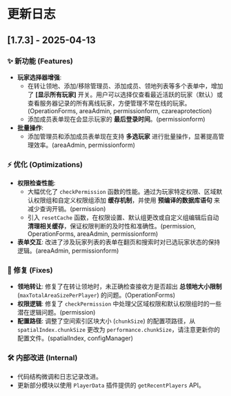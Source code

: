 # 更新日志

## [1.7.3] - 2025-04-13

### ✨ 新功能 (Features)

*   **玩家选择器增强**:
    *   在转让领地、添加/移除管理员、添加成员、领地列表等多个表单中，增加了 **[显示所有玩家]** 开关。用户可以选择仅查看最近活跃的玩家（默认）或查看服务器记录的所有离线玩家，方便管理不常在线的玩家。(OperationForms, areaAdmin, permissionform, czareaprotection)
    *   添加成员表单现在会显示玩家的 **最后登录时间**。(permissionform)
*   **批量操作**:
    *   添加管理员和添加成员表单现在支持 **多选玩家** 进行批量操作，显著提高管理效率。(areaAdmin, permissionform)

### ⚡ 优化 (Optimizations)

*   **权限检查性能**:
    *   大幅优化了 `checkPermission` 函数的性能。通过为玩家特定权限、区域默认权限组和自定义权限组添加 **缓存机制**，并使用 **预编译的数据库语句** 来减少查询开销。(permission)
    *   引入 `resetCache` 函数，在权限设置、默认组更改或自定义组编辑后自动 **清理相关缓存**，保证权限判断的及时性和准确性。(permission, OperationForms, areaAdmin, permissionform)
*   **表单交互**: 改进了涉及玩家列表的表单在翻页和搜索时对已选玩家状态的保持逻辑。(areaAdmin, permissionform)

### 🐛 修复 (Fixes)

*   **领地转让**: 修复了在转让领地时，未正确检查接收方是否超出 **总领地大小限制** (`maxTotalAreaSizePerPlayer`) 的问题。(OperationForms)
*   **权限逻辑**: 修复了 `checkPermission` 中处理父区域权限和默认权限组时的一些潜在逻辑问题。(permission)
*   **配置路径**: 调整了空间索引区块大小 (`chunkSize`) 的配置项路径，从 `spatialIndex.chunkSize` 更改为 `performance.chunkSize`，请注意更新你的配置文件。(spatialIndex, configManager)

### 🛠️ 内部改进 (Internal)

*   代码结构微调和日志记录改进。
*   更新部分模块以使用 `PlayerData` 插件提供的 `getRecentPlayers` API。
